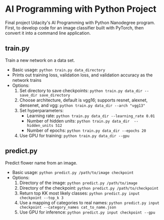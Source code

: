 # AI Programming with Python Project

Final project Udacity's AI Programming with Python Nanodegree program. First, to develop code for an image classifier built with PyTorch, then convert it into a command line application.

## train.py

Train a new network on a data set.

- Basic usage: ```python train.py data_directory```
- Prints out training loss, validation loss, and validation accuracy as the network trains
- Options:
    1. Set directory to save checkpoints: ```python train.py data_dir --save_dir save_directory```
    2. Choose architecture, default is vgg16; supports resnet, alexnet, densenet, and vgg: ```python train.py data_dir --arch "vgg13"```
    3. Set hyperparameters:
        - Learning rate: ```python train.py data_dir --learning_rate 0.01```
        - Number of hidden units: ```python train.py data_dir  --hidden_units 512```
        - Number of epochs: ```python train.py data_dir --epochs 20```
    4. Use GPU for training: ```python train.py data_dir --gpu```

## predict.py

Predict flower name from an image.

- Basic usage: ```python predict.py /path/to/image checkpoint```
- Options:
    1. Directory of the image: ```python predict.py /path/to/image```
    2. Directory of the checkpoint: ```python predict.py /path/to/checkpoint```
    3. Return top KK most likely classes: ```python predict.py input checkpoint --top_k 3```
    4. Use a mapping of categories to real names: ```python predict.py input checkpoint --category_names cat_to_name.json```
    5. Use GPU for inference: ```python predict.py input checkpoint --gpu```
